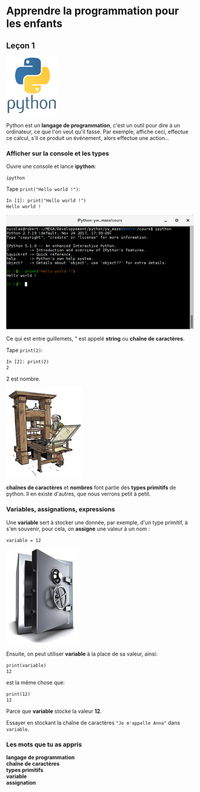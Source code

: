 ﻿# Apprendre la programmation pour les enfants

## Leçon 1

![logo de python](images/logo_python.png)

Python est un **langage de programmation**, c'est un outil pour dire à un
ordinateur, ce que l'on veut qu'il fasse.
Par exemple, affiche ceci, effectue ce calcul, s'il ce produit un événement,
alors effectue une action...

### Afficher sur la console et les types

Ouvre une console et lance **ipython**:

    ipython

Tape `print("Hello world !")`:

    In [1]: print("Hello world !")
    Hello world !

![ipython console](images/console.png)

Ce qui est entre guillemets, " est appelé **string** ou
**chaîne de caractères**.

Tape `print(2)`:

    In [2]: print(2)
    2

2 est nombre.

![Print signifie "Imprime"](images/imprimerie.jpeg)

**chaînes de caractères** et **nombres** font partie des **types primitifs** de
python.
Il en existe d'autres, que nous verrons petit à petit.

### Variables, assignations, expressions

Une **variable** sert à stocker une donnée, par exemple, d'un type primitif, à
s'en souvenir, pour cela, on **assigne** une valeur à un nom :

    variable = 12

![La valeur est stockée, comme dans un coffre fort](images/coffre_fort.jpeg)

Ensuite, on peut utiliser **variable** à la place de sa valeur, ainsi:

    print(variable)
    12

est la même chose que:

    print(12)
    12

Parce que **variable** stocke la valeur **12**.

Essayer en stockant la chaîne de caractères `"Je m'appelle Anna"` dans
`variable`.

### Les mots que tu as appris

**langage de programmation**  
**chaîne de caractères**  
**types primitifs**  
**variable**  
**assignation**  

